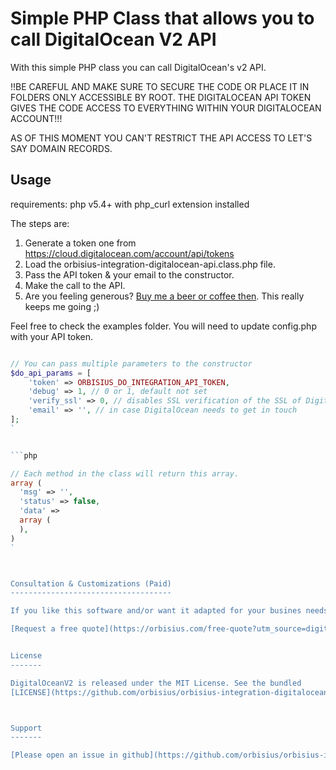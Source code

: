 Simple PHP Class that allows you to call DigitalOcean V2 API
============================================================

With this simple PHP class you can call DigitalOcean's v2 API.

!!BE CAREFUL AND MAKE SURE TO SECURE THE CODE OR PLACE IT IN FOLDERS ONLY ACCESSIBLE BY ROOT. 
THE DIGITALOCEAN API TOKEN GIVES THE CODE ACCESS TO EVERYTHING WITHIN YOUR DIGITALOCEAN ACCOUNT!!!

AS OF THIS MOMENT YOU CAN'T RESTRICT THE API ACCESS TO LET'S SAY DOMAIN RECORDS.


Usage
------------

requirements: php v5.4+ with php_curl extension installed

The steps are:

1. Generate a token one from https://cloud.digitalocean.com/account/api/tokens
2. Load the orbisius-integration-digitalocean-api.class.php file.
3. Pass the API token & your email to the constructor.
4. Make the call to the API.
5. Are you feeling generous? [Buy me a beer or coffee then](https://www.paypal.com/cgi-bin/webscr?cmd=_s-xclick&hosted_button_id=SS49ABSAHMMPG). This really keeps me going ;) 

Feel free to check the examples folder. You will need to update config.php with your API token.


```php

// You can pass multiple parameters to the constructor
$do_api_params = [
	'token' => ORBISIUS_DO_INTEGRATION_API_TOKEN,
	'debug' => 1, // 0 or 1, default not set
	'verify_ssl' => 0, // disables SSL verification of the SSL of DigitalOdean, default: checks for SSL
	'email' => '', // in case DigitalOcean needs to get in touch
];
`


```php

// Each method in the class will return this array.
array (
  'msg' => '',
  'status' => false,
  'data' =>
  array (
  ),
)
`



Consultation & Customizations (Paid)
------------------------------------

If you like this software and/or want it adapted for your busines needs let us know.

[Request a free quote](https://orbisius.com/free-quote?utm_source=digitalocean-api)


License
-------

DigitalOceanV2 is released under the MIT License. See the bundled
[LICENSE](https://github.com/orbisius/orbisius-integration-digitalocean-api/blob/master/LICENSE) file for details.



Support
-------

[Please open an issue in github](https://github.com/orbisius/orbisius-integration-digitalocean-api/issues)

